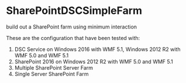 # SharePointDSCSimpleFarm
build out a SharePoint farm using minimum interaction 

These are the configuration that have been tested with:
1.	DSC Service on Windows 2016 with WMF 5.1, Windows 2012 R2 with WMF 5.0 and WMF 5.1
2.	SharePoint 2016 on Windows 2012 R2 with WMF 5.0 and WMF 5.1
3.	Multiple SharePoint Server Farm
4.	Single Server SharePoint Farm
